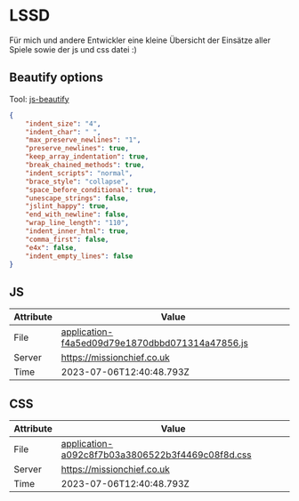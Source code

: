 # LSSD
Für mich und andere Entwickler eine kleine Übersicht der Einsätze aller Spiele sowie der js und css datei :)

<!-- automated -->
## Beautify options
Tool: [js-beautify](https://github.com/beautify-web/js-beautify)
```json
{
    "indent_size": "4",
    "indent_char": " ",
    "max_preserve_newlines": "1",
    "preserve_newlines": true,
    "keep_array_indentation": true,
    "break_chained_methods": true,
    "indent_scripts": "normal",
    "brace_style": "collapse",
    "space_before_conditional": true,
    "unescape_strings": false,
    "jslint_happy": true,
    "end_with_newline": false,
    "wrap_line_length": "110",
    "indent_inner_html": true,
    "comma_first": false,
    "e4x": false,
    "indent_empty_lines": false
}
```

## JS
| Attribute | Value |
| --------- | ----- |
| File      | [application-f4a5ed09d79e1870dbbd071314a47856.js](https://missionchief.co.uk/assets/application-f4a5ed09d79e1870dbbd071314a47856.js) |
| Server    | https://missionchief.co.uk |
| Time      | 2023-07-06T12:40:48.793Z |

## CSS
| Attribute | Value |
| --------- | ----- |
| File      | [application-a092c8f7b03a3806522b3f4469c08f8d.css](https://missionchief.co.uk/assets/application-a092c8f7b03a3806522b3f4469c08f8d.css) |
| Server    | https://missionchief.co.uk |
| Time      | 2023-07-06T12:40:48.793Z |
<!-- /automated -->
